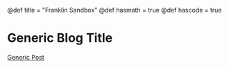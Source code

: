 @def title = "Franklin Sandbox"
@def hasmath = true
@def hascode = true


# Generic Blog Title

[Generic Post](posts/post1)
